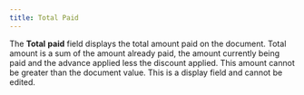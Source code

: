 ```yaml
---
title: Total Paid
---
```



The **Total** **paid** field displays the total amount paid on the document. Total amount is a sum of the amount already paid, the amount currently being paid and the advance applied less the discount applied. This amount cannot be greater than the document value. This is a display field and cannot be edited.
